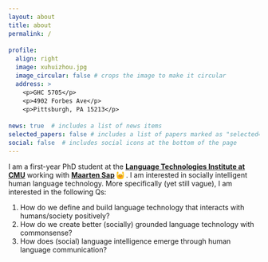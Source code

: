 ```yaml
---
layout: about
title: about
permalink: /

profile:
  align: right
  image: xuhuizhou.jpg
  image_circular: false # crops the image to make it circular
  address: >
    <p>GHC 5705</p>
    <p>4902 Forbes Ave</p>
    <p>Pittsburgh, PA 15213</p>

news: true  # includes a list of news items
selected_papers: false # includes a list of papers marked as "selected={true}"
social: false  # includes social icons at the bottom of the page
---
```


I am a first-year PhD student at the [**Language Technologies Institute at CMU**](https://www.lti.cs.cmu.edu/) working with [**Maarten Sap**](http://maartensap.com/) 
<img src="/assets/img/blob_cheer.png"
     alt="Markdown Monster icon"
     width="3%" height="3%"
     style="vertical-align:middle;" />
. I am interested in socially intelligent human language technology. More specifically (yet still vague), I am interested in the following Qs:
<ol class="gradient-list">
  <li class="frontq" data-emoji="📢">How do we define and build language technology that interacts with humans/society positively?</li>
  <li class="frontq" data-emoji="🧱">How do we create better (socially) grounded language technology with commonsense?</li>
  <li class="frontq" data-emoji="💬">How does (social) language intelligence emerge through human language communication?</li>
</ol>
